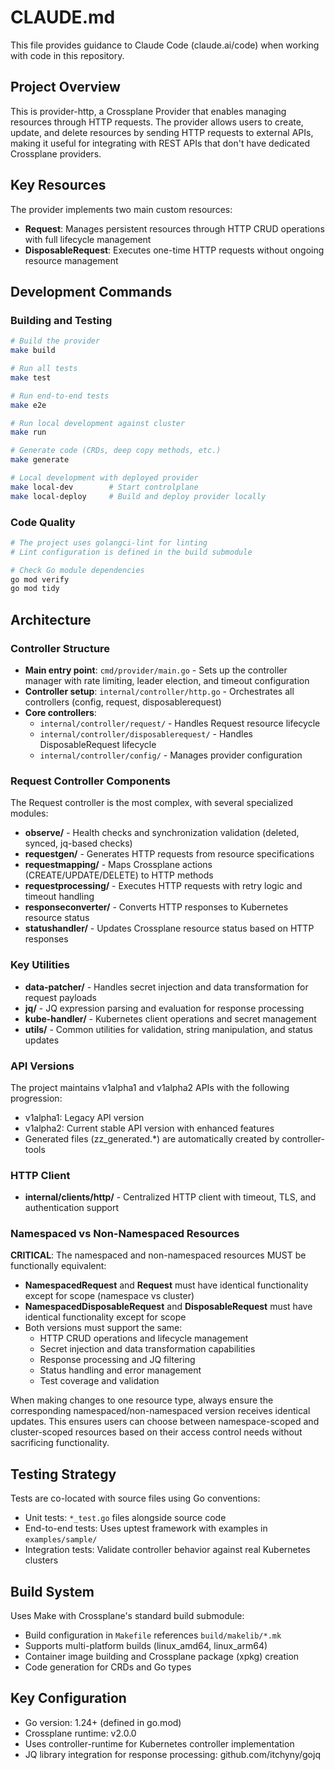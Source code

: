 # CLAUDE.md

This file provides guidance to Claude Code (claude.ai/code) when working with code in this repository.

## Project Overview

This is provider-http, a Crossplane Provider that enables managing resources through HTTP requests. The provider allows users to create, update, and delete resources by sending HTTP requests to external APIs, making it useful for integrating with REST APIs that don't have dedicated Crossplane providers.

## Key Resources

The provider implements two main custom resources:
- **Request**: Manages persistent resources through HTTP CRUD operations with full lifecycle management
- **DisposableRequest**: Executes one-time HTTP requests without ongoing resource management

## Development Commands

### Building and Testing
```bash
# Build the provider
make build

# Run all tests  
make test

# Run end-to-end tests
make e2e

# Run local development against cluster
make run

# Generate code (CRDs, deep copy methods, etc.)
make generate

# Local development with deployed provider
make local-dev        # Start controlplane
make local-deploy     # Build and deploy provider locally
```

### Code Quality
```bash
# The project uses golangci-lint for linting
# Lint configuration is defined in the build submodule

# Check Go module dependencies
go mod verify
go mod tidy
```

## Architecture

### Controller Structure
- **Main entry point**: `cmd/provider/main.go` - Sets up the controller manager with rate limiting, leader election, and timeout configuration
- **Controller setup**: `internal/controller/http.go` - Orchestrates all controllers (config, request, disposablerequest)
- **Core controllers**:
  - `internal/controller/request/` - Handles Request resource lifecycle
  - `internal/controller/disposablerequest/` - Handles DisposableRequest lifecycle  
  - `internal/controller/config/` - Manages provider configuration

### Request Controller Components
The Request controller is the most complex, with several specialized modules:
- **observe/** - Health checks and synchronization validation (deleted, synced, jq-based checks)
- **requestgen/** - Generates HTTP requests from resource specifications
- **requestmapping/** - Maps Crossplane actions (CREATE/UPDATE/DELETE) to HTTP methods
- **requestprocessing/** - Executes HTTP requests with retry logic and timeout handling
- **responseconverter/** - Converts HTTP responses to Kubernetes resource status
- **statushandler/** - Updates Crossplane resource status based on HTTP responses

### Key Utilities
- **data-patcher/** - Handles secret injection and data transformation for request payloads
- **jq/** - JQ expression parsing and evaluation for response processing
- **kube-handler/** - Kubernetes client operations and secret management
- **utils/** - Common utilities for validation, string manipulation, and status updates

### API Versions
The project maintains v1alpha1 and v1alpha2 APIs with the following progression:
- v1alpha1: Legacy API version
- v1alpha2: Current stable API version with enhanced features
- Generated files (zz_generated.*) are automatically created by controller-tools

### HTTP Client
- **internal/clients/http/** - Centralized HTTP client with timeout, TLS, and authentication support

### Namespaced vs Non-Namespaced Resources

**CRITICAL**: The namespaced and non-namespaced resources MUST be functionally equivalent:

- **NamespacedRequest** and **Request** must have identical functionality except for scope (namespace vs cluster)
- **NamespacedDisposableRequest** and **DisposableRequest** must have identical functionality except for scope
- Both versions must support the same:
  - HTTP CRUD operations and lifecycle management
  - Secret injection and data transformation capabilities  
  - Response processing and JQ filtering
  - Status handling and error management
  - Test coverage and validation

When making changes to one resource type, always ensure the corresponding namespaced/non-namespaced version receives identical updates. This ensures users can choose between namespace-scoped and cluster-scoped resources based on their access control needs without sacrificing functionality.

## Testing Strategy

Tests are co-located with source files using Go conventions:
- Unit tests: `*_test.go` files alongside source code
- End-to-end tests: Uses uptest framework with examples in `examples/sample/`
- Integration tests: Validate controller behavior against real Kubernetes clusters

## Build System

Uses Make with Crossplane's standard build submodule:
- Build configuration in `Makefile` references `build/makelib/*.mk`
- Supports multi-platform builds (linux_amd64, linux_arm64)
- Container image building and Crossplane package (xpkg) creation
- Code generation for CRDs and Go types

## Key Configuration
- Go version: 1.24+ (defined in go.mod)
- Crossplane runtime: v2.0.0
- Uses controller-runtime for Kubernetes controller implementation
- JQ library integration for response processing: github.com/itchyny/gojq